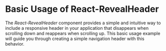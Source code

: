 # Basic Usage of React-RevealHeader
The *React-RevealHeader* component provides a simple and intuitive way to include a responsive header in your application that disappears when scrolling down and reappears when scrolling up. This basic usage example will guide you through creating a simple navigation header with this behavior.